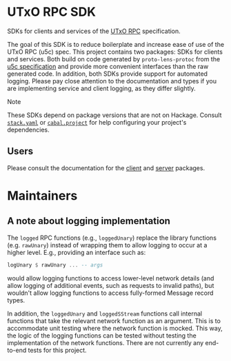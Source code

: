 # UTxO RPC SDK

SDKs for clients and services of the [UTxO RPC](https://utxorpc.org/) specification.

The goal of this SDK is to reduce boilerplate and increase ease of use of the UTxO RPC (u5c) spec. This project contains two packages: SDKs for clients and services. Both build on code generated by `proto-lens-protoc` from the [u5c specification](https://github.com/utxorpc/spec) and provide more convenient interfaces than the raw generated code. In addition, both SDKs provide support for automated logging. Please pay close attention to the documentation and types if you are implementing service and client logging, as they differ slightly.

> [!NOTE]
> These SDKs depend on package versions that are not on Hackage. Consult [`stack.yaml`](https://github.com/utxorpc/haskell-sdk/blob/main/stack.yaml) or [`cabal.project`](https://github.com/utxorpc/haskell-sdk/blob/main/cabal.project) for help configuring your project's dependencies.

## Users

Please consult the documentation for the [client](https://hackage.haskell.org/package/utxorpc-client) and [server](https://hackage.haskell.org/package/utxorpc-server) packages.

# Maintainers
## A note about logging implementation
The `logged` RPC functions (e.g., `loggedUnary`) replace the library functions (e.g. `rawUnary`) instead of wrapping them to allow logging to occur at a higher level. E.g., providing an interface such as:
```haskell
logUnary $ rawUnary ... -- args
```
would allow logging functions to access lower-level network details (and allow logging of additional events, such as requests to invalid paths), but wouldn't allow logging functions to access fully-formed Message record types.

In addition, the `loggedUnary` and `loggedSStream` functions call internal functions that take the relevant network function as an argument. This is to accommodate unit testing where the network function is mocked. This way, the logic of the logging functions can be tested without testing the implementation of the network functions. There are not currently any end-to-end tests for this project.